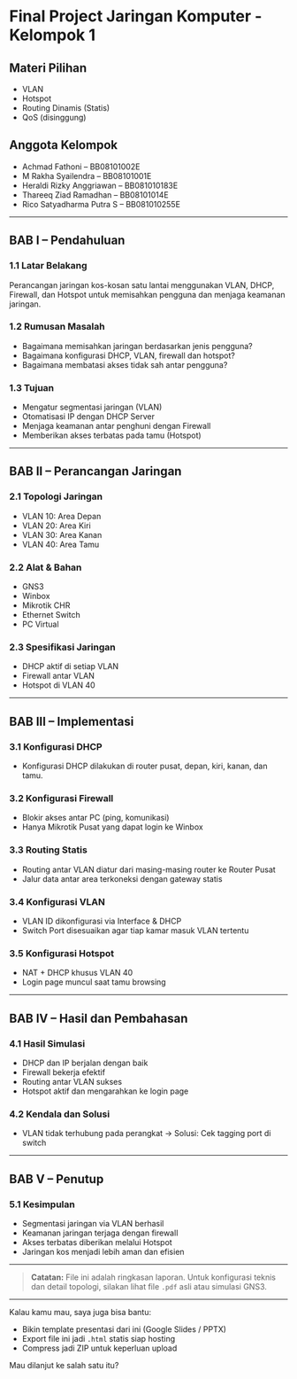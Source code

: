 # Final Project Jaringan Komputer - Kelompok 1

## Materi Pilihan
- VLAN
- Hotspot
- Routing Dinamis (Statis)
- QoS (disinggung)

## Anggota Kelompok
- Achmad Fathoni – BB08101002E
- M Rakha Syailendra – BB08101001E  
- Heraldi Rizky Anggriawan – BB081010183E 
- Thareeq Ziad Ramadhan – BB08101014E  
- Rico Satyadharma Putra S – BB081010255E 

---

## BAB I – Pendahuluan

### 1.1 Latar Belakang
Perancangan jaringan kos-kosan satu lantai menggunakan VLAN, DHCP, Firewall, dan Hotspot untuk memisahkan pengguna dan menjaga keamanan jaringan.

### 1.2 Rumusan Masalah
- Bagaimana memisahkan jaringan berdasarkan jenis pengguna?
- Bagaimana konfigurasi DHCP, VLAN, firewall dan hotspot?
- Bagaimana membatasi akses tidak sah antar pengguna?

### 1.3 Tujuan
- Mengatur segmentasi jaringan (VLAN)
- Otomatisasi IP dengan DHCP Server
- Menjaga keamanan antar penghuni dengan Firewall
- Memberikan akses terbatas pada tamu (Hotspot)

---

## BAB II – Perancangan Jaringan

### 2.1 Topologi Jaringan
- VLAN 10: Area Depan
- VLAN 20: Area Kiri
- VLAN 30: Area Kanan
- VLAN 40: Area Tamu

### 2.2 Alat & Bahan
- GNS3
- Winbox
- Mikrotik CHR
- Ethernet Switch
- PC Virtual

### 2.3 Spesifikasi Jaringan
- DHCP aktif di setiap VLAN
- Firewall antar VLAN
- Hotspot di VLAN 40

---

## BAB III – Implementasi

### 3.1 Konfigurasi DHCP
- Konfigurasi DHCP dilakukan di router pusat, depan, kiri, kanan, dan tamu.

### 3.2 Konfigurasi Firewall
- Blokir akses antar PC (ping, komunikasi)
- Hanya Mikrotik Pusat yang dapat login ke Winbox

### 3.3 Routing Statis
- Routing antar VLAN diatur dari masing-masing router ke Router Pusat
- Jalur data antar area terkoneksi dengan gateway statis

### 3.4 Konfigurasi VLAN
- VLAN ID dikonfigurasi via Interface & DHCP
- Switch Port disesuaikan agar tiap kamar masuk VLAN tertentu

### 3.5 Konfigurasi Hotspot
- NAT + DHCP khusus VLAN 40
- Login page muncul saat tamu browsing

---

## BAB IV – Hasil dan Pembahasan

### 4.1 Hasil Simulasi
- DHCP dan IP berjalan dengan baik
- Firewall bekerja efektif
- Routing antar VLAN sukses
- Hotspot aktif dan mengarahkan ke login page

### 4.2 Kendala dan Solusi
- VLAN tidak terhubung pada perangkat → Solusi: Cek tagging port di switch

---

## BAB V – Penutup

### 5.1 Kesimpulan
- Segmentasi jaringan via VLAN berhasil
- Keamanan jaringan terjaga dengan firewall
- Akses terbatas diberikan melalui Hotspot
- Jaringan kos menjadi lebih aman dan efisien

---

> **Catatan:** File ini adalah ringkasan laporan. Untuk konfigurasi teknis dan detail topologi, silakan lihat file `.pdf` asli atau simulasi GNS3.

---

Kalau kamu mau, saya juga bisa bantu:
- Bikin template presentasi dari ini (Google Slides / PPTX)
- Export file ini jadi `.html` statis siap hosting
- Compress jadi ZIP untuk keperluan upload

Mau dilanjut ke salah satu itu?
